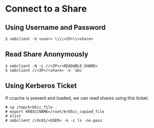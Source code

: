 # Connect to a Share
## Using Username and Password
```shell-session
$ smbclient -U <user> \\\\<IP>\\<share>
```
## Read Share Anonymously
```shell-session
$ smbclient -N -L //<IP>/<READABLE-SHARE>
$ smbclient //<IP>/<share> -U 'abc'
```
## Using Kerberos Ticket
If ccache is present and loaded, we can read shares using this ticket.
```shell-session
# cp /tmp/krb5cc_file .
# export KRB5CCNAME=/root/krb5cc_copied_file
# klist
# smbclient //dc01/<USER> -k -c ls -no-pass
```